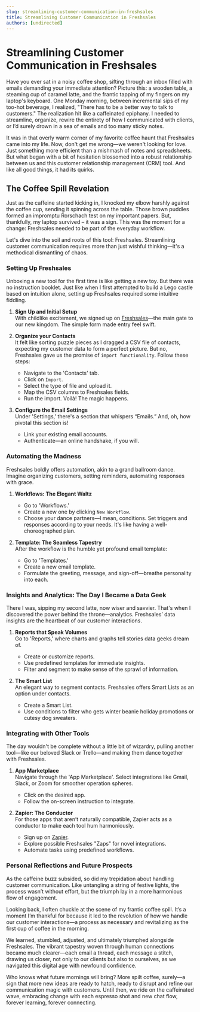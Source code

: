 ```yaml
---
slug: streamlining-customer-communication-in-freshsales
title: Streamlining Customer Communication in Freshsales
authors: [undirected]
---
```



# Streamlining Customer Communication in Freshsales

Have you ever sat in a noisy coffee shop, sifting through an inbox filled with emails demanding your immediate attention? Picture this: a wooden table, a steaming cup of caramel latte, and the frantic tapping of my fingers on my laptop's keyboard. One Monday morning, between incremental sips of my too-hot beverage, I realized, "There has to be a better way to talk to customers." The realization hit like a caffeinated epiphany. I needed to streamline, organize, rewire the entirety of how I communicated with clients, or I’d surely drown in a sea of emails and too many sticky notes.

It was in that overly warm corner of my favorite coffee haunt that Freshsales came into my life. Now, don't get me wrong—we weren't looking for love. Just something more efficient than a mishmash of notes and spreadsheets. But what began with a bit of hesitation blossomed into a robust relationship between us and this customer relationship management (CRM) tool. And like all good things, it had its quirks.

## The Coffee Spill Revelation

Just as the caffeine started kicking in, I knocked my elbow harshly against the coffee cup, sending it spinning across the table. Those brown puddles formed an impromptu Rorschach test on my important papers. But, thankfully, my laptop survived – it was a sign. This was the moment for a change: Freshsales needed to be part of the everyday workflow.

Let's dive into the soil and roots of this tool: Freshsales. Streamlining customer communication requires more than just wishful thinking—it's a methodical dismantling of chaos.

### Setting Up Freshsales

Unboxing a new tool for the first time is like getting a new toy. But there was no instruction booklet. Just like when I first attempted to build a Lego castle based on intuition alone, setting up Freshsales required some intuitive fiddling.

1. **Sign Up and Initial Setup**  
   With childlike excitement, we signed up on [Freshsales](https://www.freshworks.com/freshsales-crm/)—the main gate to our new kingdom. The simple form made entry feel swift.

2. **Organize your Contacts**  
   It felt like sorting puzzle pieces as I dragged a CSV file of contacts, expecting my customer data to form a perfect picture. But no, Freshsales gave us the promise of `import functionality`. Follow these steps:
   - Navigate to the 'Contacts' tab.
   - Click on `Import`.
   - Select the type of file and upload it.
   - Map the CSV columns to Freshsales fields.
   - Run the import. Voilà! The magic happens.

3. **Configure the Email Settings**  
   Under 'Settings,' there's a section that whispers “Emails.” And, oh, how pivotal this section is!
   - Link your existing email accounts.
   - Authenticate—an online handshake, if you will.

### Automating the Madness

Freshsales boldly offers automation, akin to a grand ballroom dance. Imagine organizing customers, setting reminders, automating responses with grace. 

1. **Workflows: The Elegant Waltz**
   - Go to 'Workflows.'
   - Create a new one by clicking `New Workflow`.
   - Choose your dance partners—I mean, conditions. Set triggers and responses according to your needs. It's like having a well-choreographed plan.

2. **Template: The Seamless Tapestry**  
   After the workflow is the humble yet profound email template:
   - Go to 'Templates.'
   - Create a new email template.
   - Formulate the greeting, message, and sign-off—breathe personality into each.

### Insights and Analytics: The Day I Became a Data Geek

There I was, sipping my second latte, now wiser and savvier. That's when I discovered the power behind the throne—analytics. Freshsales’ data insights are the heartbeat of our customer interactions.

1. **Reports that Speak Volumes**  
   Go to 'Reports,' where charts and graphs tell stories data geeks dream of.
   - Create or customize reports.
   - Use predefined templates for immediate insights.
   - Filter and segment to make sense of the sprawl of information.

2. **The Smart List**  
   An elegant way to segment contacts. Freshsales offers Smart Lists as an option under contacts.
   - Create a Smart List.
   - Use conditions to filter who gets winter beanie holiday promotions or cutesy dog sweaters.

### Integrating with Other Tools

The day wouldn't be complete without a little bit of wizardry, pulling another tool—like our beloved Slack or Trello—and making them dance together with Freshsales.

1. **App Marketplace**  
   Navigate through the 'App Marketplace'. Select integrations like Gmail, Slack, or Zoom for smoother operation spheres.
   - Click on the desired app.
   - Follow the on-screen instruction to integrate.

2. **Zapier: The Conductor**  
   For those apps that aren’t naturally compatible, Zapier acts as a conductor to make each tool hum harmoniously.
   - Sign up on [Zapier](https://zapier.com).
   - Explore possible Freshsales "Zaps" for novel integrations.
   - Automate tasks using predefined workflows.

### Personal Reflections and Future Prospects

As the caffeine buzz subsided, so did my trepidation about handling customer communication. Like untangling a string of festive lights, the process wasn’t without effort, but the triumph lay in a more harmonious flow of engagement.

Looking back, I often chuckle at the scene of my frantic coffee spill. It’s a moment I’m thankful for because it led to the revolution of how we handle our customer interactions—a process as necessary and revitalizing as the first cup of coffee in the morning.

We learned, stumbled, adjusted, and ultimately triumphed alongside Freshsales. The vibrant tapestry woven through human connections became much clearer—each email a thread, each message a stitch, drawing us closer, not only to our clients but also to ourselves, as we navigated this digital age with newfound confidence.

Who knows what future mornings will bring? More spilt coffee, surely—a sign that more new ideas are ready to hatch, ready to disrupt and refine our communication magic with customers. Until then, we ride on the caffeinated wave, embracing change with each espresso shot and new chat flow, forever learning, forever connecting.